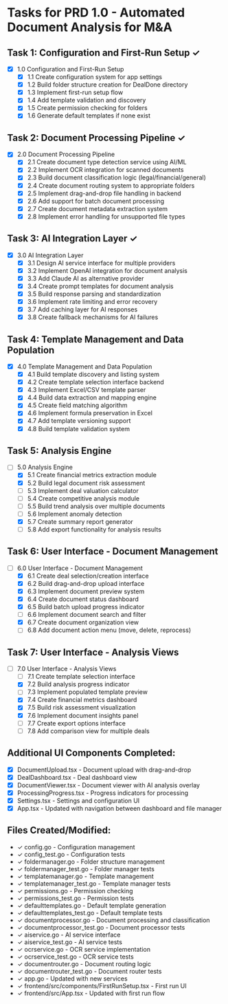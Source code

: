 # Tasks for PRD 1.0 - Automated Document Analysis for M&A

## Task 1: Configuration and First-Run Setup ✓
- [x] 1.0 Configuration and First-Run Setup
  - [x] 1.1 Create configuration system for app settings
  - [x] 1.2 Build folder structure creation for DealDone directory
  - [x] 1.3 Implement first-run setup flow
  - [x] 1.4 Add template validation and discovery
  - [x] 1.5 Create permission checking for folders
  - [x] 1.6 Generate default templates if none exist

## Task 2: Document Processing Pipeline ✓
- [x] 2.0 Document Processing Pipeline
  - [x] 2.1 Create document type detection service using AI/ML
  - [x] 2.2 Implement OCR integration for scanned documents
  - [x] 2.3 Build document classification logic (legal/financial/general)
  - [x] 2.4 Create document routing system to appropriate folders
  - [x] 2.5 Implement drag-and-drop file handling in backend
  - [x] 2.6 Add support for batch document processing
  - [x] 2.7 Create document metadata extraction system
  - [x] 2.8 Implement error handling for unsupported file types

## Task 3: AI Integration Layer ✓
- [x] 3.0 AI Integration Layer
  - [x] 3.1 Design AI service interface for multiple providers
  - [x] 3.2 Implement OpenAI integration for document analysis
  - [x] 3.3 Add Claude AI as alternative provider
  - [x] 3.4 Create prompt templates for document analysis
  - [x] 3.5 Build response parsing and standardization
  - [x] 3.6 Implement rate limiting and error recovery
  - [x] 3.7 Add caching layer for AI responses
  - [x] 3.8 Create fallback mechanisms for AI failures

## Task 4: Template Management and Data Population
- [x] 4.0 Template Management and Data Population
  - [x] 4.1 Build template discovery and listing system
  - [x] 4.2 Create template selection interface backend
  - [x] 4.3 Implement Excel/CSV template parser
  - [x] 4.4 Build data extraction and mapping engine
  - [x] 4.5 Create field matching algorithm
  - [x] 4.6 Implement formula preservation in Excel
  - [x] 4.7 Add template versioning support
  - [x] 4.8 Build template validation system

## Task 5: Analysis Engine
- [ ] 5.0 Analysis Engine
  - [x] 5.1 Create financial metrics extraction module
  - [x] 5.2 Build legal document risk assessment
  - [ ] 5.3 Implement deal valuation calculator
  - [ ] 5.4 Create competitive analysis module
  - [ ] 5.5 Build trend analysis over multiple documents
  - [ ] 5.6 Implement anomaly detection
  - [x] 5.7 Create summary report generator
  - [ ] 5.8 Add export functionality for analysis results

## Task 6: User Interface - Document Management
- [ ] 6.0 User Interface - Document Management
  - [x] 6.1 Create deal selection/creation interface
  - [x] 6.2 Build drag-and-drop upload interface
  - [x] 6.3 Implement document preview system
  - [x] 6.4 Create document status dashboard
  - [x] 6.5 Build batch upload progress indicator
  - [ ] 6.6 Implement document search and filter
  - [x] 6.7 Create document organization view
  - [ ] 6.8 Add document action menu (move, delete, reprocess)

## Task 7: User Interface - Analysis Views
- [ ] 7.0 User Interface - Analysis Views
  - [ ] 7.1 Create template selection interface
  - [x] 7.2 Build analysis progress indicator
  - [ ] 7.3 Implement populated template preview
  - [x] 7.4 Create financial metrics dashboard
  - [x] 7.5 Build risk assessment visualization
  - [x] 7.6 Implement document insights panel
  - [ ] 7.7 Create export options interface
  - [ ] 7.8 Add comparison view for multiple deals

## Additional UI Components Completed:
- [x] DocumentUpload.tsx - Document upload with drag-and-drop
- [x] DealDashboard.tsx - Deal dashboard view
- [x] DocumentViewer.tsx - Document viewer with AI analysis overlay
- [x] ProcessingProgress.tsx - Progress indicators for processing
- [x] Settings.tsx - Settings and configuration UI
- [x] App.tsx - Updated with navigation between dashboard and file manager

## Files Created/Modified:
- ✓ config.go - Configuration management
- ✓ config_test.go - Configuration tests
- ✓ foldermanager.go - Folder structure management
- ✓ foldermanager_test.go - Folder manager tests
- ✓ templatemanager.go - Template management
- ✓ templatemanager_test.go - Template manager tests
- ✓ permissions.go - Permission checking
- ✓ permissions_test.go - Permission tests
- ✓ defaulttemplates.go - Default template generation
- ✓ defaulttemplates_test.go - Default template tests
- ✓ documentprocessor.go - Document processing and classification
- ✓ documentprocessor_test.go - Document processor tests
- ✓ aiservice.go - AI service interface
- ✓ aiservice_test.go - AI service tests
- ✓ ocrservice.go - OCR service implementation
- ✓ ocrservice_test.go - OCR service tests
- ✓ documentrouter.go - Document routing logic
- ✓ documentrouter_test.go - Document router tests
- ✓ app.go - Updated with new services
- ✓ frontend/src/components/FirstRunSetup.tsx - First run UI
- ✓ frontend/src/App.tsx - Updated with first run flow 